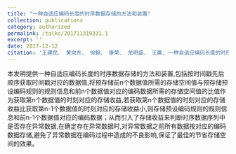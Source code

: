 ```yaml
---
title: "一种自适应编码长度的时序数据存储的方法和装置"
collection: publications
category: authorized
permalink: /talks/201711319331.1
excerpt: ''
date: 2017-12-12
citation: '王建民、 黄向东、 徐毅、 康荣、 龙明盛、 王晨, 一种自适应编码长度的时序数据存储的方法和装置, 201711319331.1'
---
```

本发明提供一种自适应编码长度的时序数据存储的方法和装置,包括按时间戳先后顺序获取时间戳对应的数据值,将预存储前n个数据值所需的存储空间值与预存储预设编码规则的规则信息和前n个数据值对应的编码数据所需的存储空间值的比值作为获取第n个数据值的时刻对应的存储收益,若获取第n个数据值的时刻对应的存储收益比获取第n-1个数据值的时刻对应的存储收益小,则存储预设编码规则的规则信息和前n-1个数据值对应的编码数据；从而引入了存储收益来判断时序数据序列中是否存在异常数据,在确定存在异常数据时,对异常数据之前所有数据按对应的编码数据存储,避免了异常数据在编码过程中造成的不良影响,保证了最佳的节省存储空间的效果。
